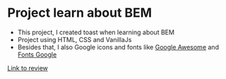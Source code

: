 # Project learn about BEM

- This project, I created toast when learning about BEM
- Project using HTML, CSS and VanillaJs
- Besides that, I also Google icons and fonts like [Google Awesome](https://fontawesome.com/icons/google) and [Fonts Google](https://fonts.google.com/)

[Link to review](https://toast-vanilla-js.netlify.app/)
